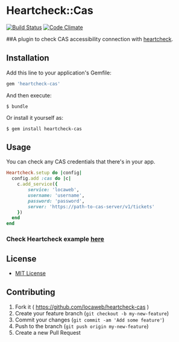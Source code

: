 # Heartcheck::Cas

[![Build Status](https://travis-ci.org/locaweb/heartcheck-cas.svg?branch=master)](https://travis-ci.org/locaweb/heartcheck-cas)
[![Code Climate](https://codeclimate.com/github/locaweb/heartcheck-cas/badges/gpa.svg)](https://codeclimate.com/github/locaweb/heartcheck-cas)

##A plugin to check CAS accessibility connection with [heartcheck](https://github.com/locaweb/heartcheck).

## Installation

Add this line to your application's Gemfile:

```ruby
gem 'heartcheck-cas'
```

And then execute:

    $ bundle

Or install it yourself as:

    $ gem install heartcheck-cas

## Usage

You can check any CAS credentials that there's in your app.

```ruby
Heartcheck.setup do |config|
  config.add :cas do |c|
    c.add_service({
        service: 'locaweb',
        username: 'username',
        password: 'password',
        server: 'https://path-to-cas-server/v1/tickets'
    })
  end
end
```

### Check Heartcheck example [here](https://github.com/locaweb/heartcheck/blob/master/lib/heartcheck/generators/templates/config.rb)

## License
* [MIT License](https://github.com/locaweb/heartcheck-cas/blob/master/LICENSE.txt)

## Contributing

1. Fork it ( https://github.com/locaweb/heartcheck-cas )
2. Create your feature branch (`git checkout -b my-new-feature`)
3. Commit your changes (`git commit -am 'Add some feature'`)
4. Push to the branch (`git push origin my-new-feature`)
5. Create a new Pull Request
